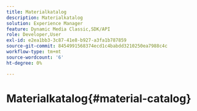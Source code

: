 ```yaml
---
title: Materialkatalog
description: Materialkatalog
solution: Experience Manager
feature: Dynamic Media Classic,SDK/API
role: Developer,User
exl-id: e2ea1bb3-3c87-41e8-b927-a3fa1b787859
source-git-commit: 8454991568374ecd1c4babdd3210250ea7988c4c
workflow-type: tm+mt
source-wordcount: '6'
ht-degree: 0%

---
```


# Materialkatalog{#material-catalog}
